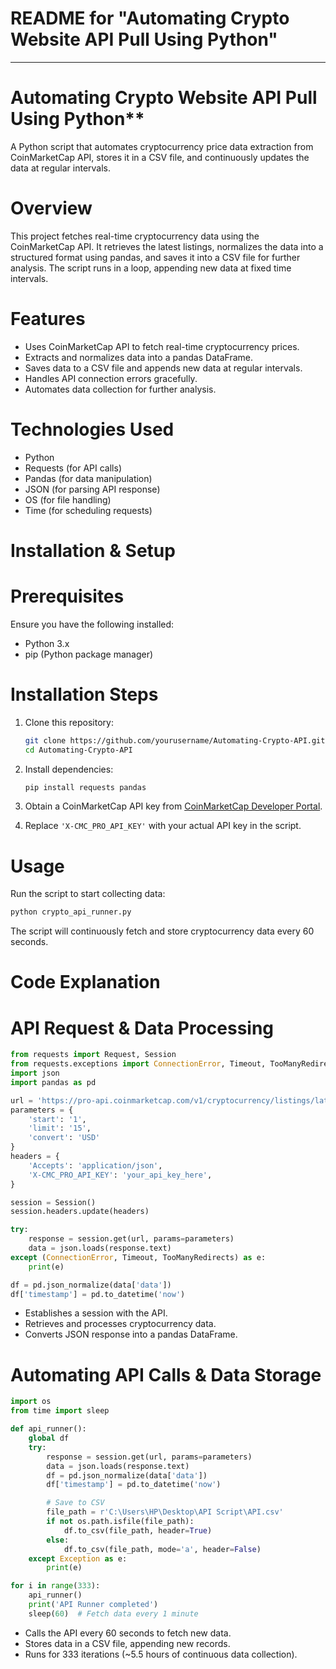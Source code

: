 

# README for "Automating Crypto Website API Pull Using Python"

---

# Automating Crypto Website API Pull Using Python**  
A Python script that automates cryptocurrency price data extraction from CoinMarketCap API, stores it in a CSV file, and continuously updates the data at regular intervals.

# Overview  
This project fetches real-time cryptocurrency data using the CoinMarketCap API. It retrieves the latest listings, normalizes the data into a structured format using pandas, and saves it into a CSV file for further analysis. The script runs in a loop, appending new data at fixed time intervals.

# Features  
- Uses CoinMarketCap API to fetch real-time cryptocurrency prices.  
- Extracts and normalizes data into a pandas DataFrame.  
- Saves data to a CSV file and appends new data at regular intervals.  
- Handles API connection errors gracefully.  
- Automates data collection for further analysis.

# Technologies Used 
- Python  
- Requests (for API calls)  
- Pandas (for data manipulation)  
- JSON (for parsing API response)  
- OS (for file handling)  
- Time (for scheduling requests)  

# Installation & Setup  
# Prerequisites  
Ensure you have the following installed:  
- Python 3.x  
- pip (Python package manager)  

# Installation Steps  
1. Clone this repository:  
   ```bash
   git clone https://github.com/yourusername/Automating-Crypto-API.git
   cd Automating-Crypto-API
   ```
2. Install dependencies:  
   ```bash
   pip install requests pandas
   ```
3. Obtain a CoinMarketCap API key from [CoinMarketCap Developer Portal](https://pro.coinmarketcap.com/signup).  

4. Replace `'X-CMC_PRO_API_KEY'` with your actual API key in the script.

# Usage  
Run the script to start collecting data:  
```bash
python crypto_api_runner.py
```
The script will continuously fetch and store cryptocurrency data every 60 seconds.

# Code Explanation  
# API Request & Data Processing  
```python
from requests import Request, Session
from requests.exceptions import ConnectionError, Timeout, TooManyRedirects
import json
import pandas as pd

url = 'https://pro-api.coinmarketcap.com/v1/cryptocurrency/listings/latest'
parameters = {
    'start': '1',
    'limit': '15',
    'convert': 'USD'
}
headers = {
    'Accepts': 'application/json',
    'X-CMC_PRO_API_KEY': 'your_api_key_here',
}

session = Session()
session.headers.update(headers)

try:
    response = session.get(url, params=parameters)
    data = json.loads(response.text)
except (ConnectionError, Timeout, TooManyRedirects) as e:
    print(e)

df = pd.json_normalize(data['data'])
df['timestamp'] = pd.to_datetime('now')
```
- Establishes a session with the API.  
- Retrieves and processes cryptocurrency data.  
- Converts JSON response into a pandas DataFrame.

# Automating API Calls & Data Storage  
```python
import os
from time import sleep

def api_runner():
    global df
    try:
        response = session.get(url, params=parameters)
        data = json.loads(response.text)
        df = pd.json_normalize(data['data'])
        df['timestamp'] = pd.to_datetime('now')

        # Save to CSV
        file_path = r'C:\Users\HP\Desktop\API Script\API.csv'
        if not os.path.isfile(file_path):
            df.to_csv(file_path, header=True)
        else:
            df.to_csv(file_path, mode='a', header=False)
    except Exception as e:
        print(e)

for i in range(333):
    api_runner()
    print('API Runner completed')
    sleep(60)  # Fetch data every 1 minute
```
- Calls the API every 60 seconds to fetch new data.  
- Stores data in a CSV file, appending new records.  
- Runs for 333 iterations (~5.5 hours of continuous data collection).  
